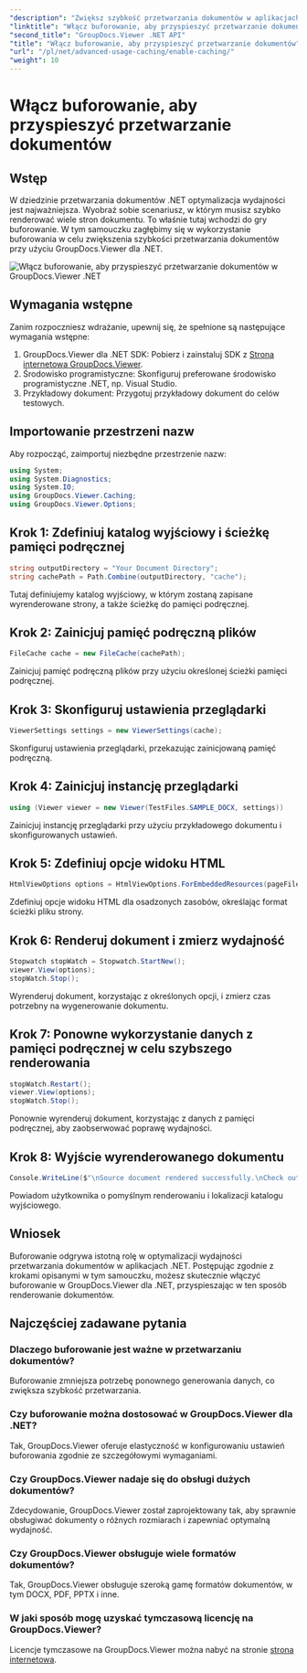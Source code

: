 ```yaml
---
"description": "Zwiększ szybkość przetwarzania dokumentów w aplikacjach .NET dzięki GroupDocs.Viewer, wykorzystując buforowanie. Optymalizuj wydajność bez wysiłku."
"linktitle": "Włącz buforowanie, aby przyspieszyć przetwarzanie dokumentów"
"second_title": "GroupDocs.Viewer .NET API"
"title": "Włącz buforowanie, aby przyspieszyć przetwarzanie dokumentów"
"url": "/pl/net/advanced-usage-caching/enable-caching/"
"weight": 10
---
```


# Włącz buforowanie, aby przyspieszyć przetwarzanie dokumentów

## Wstęp
W dziedzinie przetwarzania dokumentów .NET optymalizacja wydajności jest najważniejsza. Wyobraź sobie scenariusz, w którym musisz szybko renderować wiele stron dokumentu. To właśnie tutaj wchodzi do gry buforowanie. W tym samouczku zagłębimy się w wykorzystanie buforowania w celu zwiększenia szybkości przetwarzania dokumentów przy użyciu GroupDocs.Viewer dla .NET.

![Włącz buforowanie, aby przyspieszyć przetwarzanie dokumentów w GroupDocs.Viewer .NET](/viewer/advanced-usage/enable-caching-faster-document-processing-img.png)

## Wymagania wstępne
Zanim rozpoczniesz wdrażanie, upewnij się, że spełnione są następujące wymagania wstępne:
1. GroupDocs.Viewer dla .NET SDK: Pobierz i zainstaluj SDK z [Strona internetowa GroupDocs.Viewer](https://releases.groupdocs.com/viewer/net/).
2. Środowisko programistyczne: Skonfiguruj preferowane środowisko programistyczne .NET, np. Visual Studio.
3. Przykładowy dokument: Przygotuj przykładowy dokument do celów testowych.

## Importowanie przestrzeni nazw
Aby rozpocząć, zaimportuj niezbędne przestrzenie nazw:
```csharp
using System;
using System.Diagnostics;
using System.IO;
using GroupDocs.Viewer.Caching;
using GroupDocs.Viewer.Options;
```

## Krok 1: Zdefiniuj katalog wyjściowy i ścieżkę pamięci podręcznej
```csharp
string outputDirectory = "Your Document Directory";
string cachePath = Path.Combine(outputDirectory, "cache");
```
Tutaj definiujemy katalog wyjściowy, w którym zostaną zapisane wyrenderowane strony, a także ścieżkę do pamięci podręcznej.
## Krok 2: Zainicjuj pamięć podręczną plików
```csharp
FileCache cache = new FileCache(cachePath);
```
Zainicjuj pamięć podręczną plików przy użyciu określonej ścieżki pamięci podręcznej.
## Krok 3: Skonfiguruj ustawienia przeglądarki
```csharp
ViewerSettings settings = new ViewerSettings(cache);
```
Skonfiguruj ustawienia przeglądarki, przekazując zainicjowaną pamięć podręczną.
## Krok 4: Zainicjuj instancję przeglądarki
```csharp
using (Viewer viewer = new Viewer(TestFiles.SAMPLE_DOCX, settings))
```
Zainicjuj instancję przeglądarki przy użyciu przykładowego dokumentu i skonfigurowanych ustawień.
## Krok 5: Zdefiniuj opcje widoku HTML
```csharp
HtmlViewOptions options = HtmlViewOptions.ForEmbeddedResources(pageFilePathFormat);
```
Zdefiniuj opcje widoku HTML dla osadzonych zasobów, określając format ścieżki pliku strony.
## Krok 6: Renderuj dokument i zmierz wydajność
```csharp
Stopwatch stopWatch = Stopwatch.StartNew();
viewer.View(options);
stopWatch.Stop();
```
Wyrenderuj dokument, korzystając z określonych opcji, i zmierz czas potrzebny na wygenerowanie dokumentu.
## Krok 7: Ponowne wykorzystanie danych z pamięci podręcznej w celu szybszego renderowania
```csharp
stopWatch.Restart();
viewer.View(options);
stopWatch.Stop();
```
Ponownie wyrenderuj dokument, korzystając z danych z pamięci podręcznej, aby zaobserwować poprawę wydajności.
## Krok 8: Wyjście wyrenderowanego dokumentu
```csharp
Console.WriteLine($"\nSource document rendered successfully.\nCheck output in {outputDirectory}.");
```
Powiadom użytkownika o pomyślnym renderowaniu i lokalizacji katalogu wyjściowego.

## Wniosek
Buforowanie odgrywa istotną rolę w optymalizacji wydajności przetwarzania dokumentów w aplikacjach .NET. Postępując zgodnie z krokami opisanymi w tym samouczku, możesz skutecznie włączyć buforowanie w GroupDocs.Viewer dla .NET, przyspieszając w ten sposób renderowanie dokumentów.
## Najczęściej zadawane pytania
### Dlaczego buforowanie jest ważne w przetwarzaniu dokumentów?
Buforowanie zmniejsza potrzebę ponownego generowania danych, co zwiększa szybkość przetwarzania.
### Czy buforowanie można dostosować w GroupDocs.Viewer dla .NET?
Tak, GroupDocs.Viewer oferuje elastyczność w konfigurowaniu ustawień buforowania zgodnie ze szczegółowymi wymaganiami.
### Czy GroupDocs.Viewer nadaje się do obsługi dużych dokumentów?
Zdecydowanie, GroupDocs.Viewer został zaprojektowany tak, aby sprawnie obsługiwać dokumenty o różnych rozmiarach i zapewniać optymalną wydajność.
### Czy GroupDocs.Viewer obsługuje wiele formatów dokumentów?
Tak, GroupDocs.Viewer obsługuje szeroką gamę formatów dokumentów, w tym DOCX, PDF, PPTX i inne.
### W jaki sposób mogę uzyskać tymczasową licencję na GroupDocs.Viewer?
Licencje tymczasowe na GroupDocs.Viewer można nabyć na stronie [strona internetowa](https://purchase.groupdocs.com/temporary-license/).